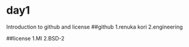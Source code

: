 # day1
Introduction to github and license
##github
1.renuka kori
2.engineering

##license
1.MI
2.BSD-2
